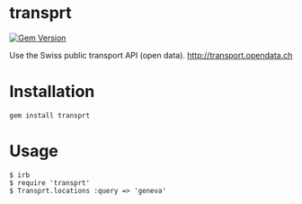 transprt
========

[![Gem Version](https://badge.fury.io/rb/transprt.png)](http://badge.fury.io/rb/transprt)

Use the Swiss public transport API (open data). http://transport.opendata.ch

Installation
============

```
gem install transprt
```

Usage
=====

```
$ irb
$ require 'transprt'
$ Transprt.locations :query => 'geneva'
```
